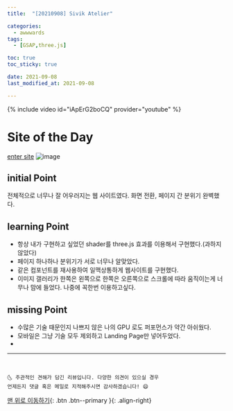 ```yaml
---
title:  "[20210908] Sivik Atelier"

categories:
  - awwwards
tags:
  - [GSAP,three.js]

toc: true
toc_sticky: true

date: 2021-09-08
last_modified_at: 2021-09-08

---
```

{% include video id="iApErG2boCQ" provider="youtube" %}

# Site of the Day
[enter site](https://www.sivikatelier.com/)
![image](https://user-images.githubusercontent.com/69495129/132559841-beb90a14-f364-4a72-a32a-7c9893a1cb18.png)

## initial Point

전체적으로 너무나 잘 어우러지는 웹 사이트였다. 화면 전환, 페이지 간 분위기 완벽했다.

## learning Point

- 항상 내가 구현하고 싶었던 shader를 three.js 효과를 이용해서 구현했다.(과하지 않았다)
- 페이지 하나하나 분위기가 서로 너무나 알맞았다.
- 같은 컴포넌트를 재사용하여 일맥상통하게 웹사이트를 구현했다.
- 이미지 갤러리가 한쪽은 왼쪽으로 한쪽은 오른쪽으로 스크롤에 따라 움직이는게 너무나 맘에 들었다. 나중에 꼭한번 이용하고싶다.

## missing Point
- 수많은 기술 때문인지 나쁘지 않은 나의 GPU 로도 퍼포먼스가 약간 아쉬웠다.
- 모바일은 그냥 기술 모두 제외하고 Landing Page만 넣어두었다.
- 
***
<br>

    🌜 주관적인 견해가 담긴 리뷰입니다. 다양한 의견이 있으실 경우
    언제든지 댓글 혹은 메일로 지적해주시면 감사하겠습니다! 😄

[맨 위로 이동하기](#){: .btn .btn--primary }{: .align-right}
